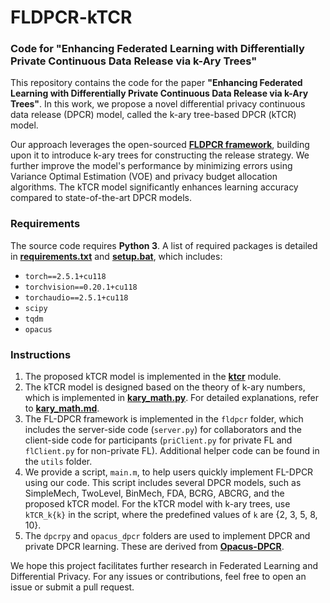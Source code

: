 # FLDPCR-kTCR
### Code for "Enhancing Federated Learning with Differentially Private Continuous Data Release via k-Ary Trees"

This repository contains the code for the paper **"Enhancing Federated Learning with Differentially Private Continuous Data Release via k-Ary Trees"**. In this work, we propose a novel differential privacy continuous data release (DPCR) model, called the k-ary tree-based DPCR (kTCR) model.

Our approach leverages the open-sourced [**FLDPCR framework**](https://github.com/imcjp/FLDPCR), building upon it to introduce k-ary trees for constructing the release strategy. We further improve the model's performance by minimizing errors using Variance Optimal Estimation (VOE) and privacy budget allocation algorithms. The kTCR model significantly enhances learning accuracy compared to state-of-the-art DPCR models.

### Requirements

The source code requires **Python 3**. A list of required packages is detailed in [**requirements.txt**](requirements.txt) and [**setup.bat**](setup.bat), which includes:

- `torch==2.5.1+cu118`
- `torchvision==0.20.1+cu118`
- `torchaudio==2.5.1+cu118`
- `scipy`
- `tqdm`
- `opacus`

### Instructions

1. The proposed kTCR model is implemented in the [**ktcr**](dpcrpy/treeMethods/ktcr) module.
2. The kTCR model is designed based on the theory of k-ary numbers, which is implemented in [**kary_math.py**](dpcrpy/treeMethods/ktcr/utils/kary_math.py). For detailed explanations, refer to [**kary_math.md**](dpcrpy/treeMethods/ktcr/utils/kary_math.md).
3. The FL-DPCR framework is implemented in the `fldpcr` folder, which includes the server-side code (`server.py`) for collaborators and the client-side code for participants (`priClient.py` for private FL and `flClient.py` for non-private FL). Additional helper code can be found in the `utils` folder.
4. We provide a script, `main.m`, to help users quickly implement FL-DPCR using our code. This script includes several DPCR models, such as SimpleMech, TwoLevel, BinMech, FDA, BCRG, ABCRG, and the proposed kTCR model. For the kTCR model with k-ary trees, use `kTCR_k{k}` in the script, where the predefined values of `k` are {2, 3, 5, 8, 10}.
5. The `dpcrpy` and `opacus_dpcr` folders are used to implement DPCR and private DPCR learning. These are derived from [**Opacus-DPCR**](https://github.com/imcjp/Opacus-DPCR).

We hope this project facilitates further research in Federated Learning and Differential Privacy. For any issues or contributions, feel free to open an issue or submit a pull request.
